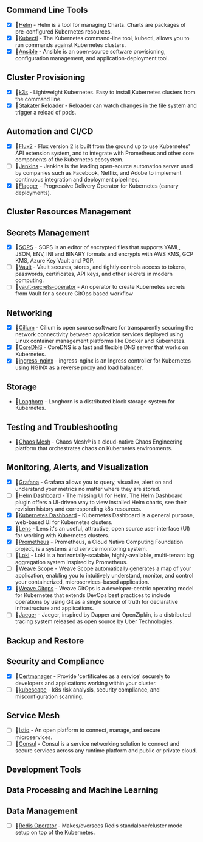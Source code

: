 
## Command Line Tools

- [x] 💚[Helm](https://github.com/helm/helm) - Helm is a tool for managing Charts. Charts are packages of pre-configured Kubernetes resources.
- [x] 💚[Kubectl](https://kubernetes.io/docs/reference/kubectl/overview/) - The Kubernetes command-line tool, kubectl, allows you to run commands against Kubernetes clusters.
- [X] 💚[Ansible]() - Ansible is an open-source software provisioning, configuration management, and application-deployment tool.

## Cluster Provisioning

- [x] 💚[k3s](https://github.com/k3s-io/k3s) - Lightweight Kubernetes. Easy to install,Kubernetes clusters from the command line.
- [x] 💚[Stakater Reloader](https://github.com/stakater/Reloader) - Reloader can watch changes in the file system and trigger a reload of pods.

## Automation and CI/CD

- [x] 💚[Flux2](https://github.com/fluxcd/flux2) - Flux version 2 is built from the ground up to use Kubernetes' API extension system, and to integrate with Prometheus and other core components of the Kubernetes ecosystem.
- [ ] 💚[Jenkins](https://www.jenkins.io/) - Jenkins is the leading open-source automation server used by companies such as Facebook, Netflix, and Adobe to implement continuous integration and deployment pipelines.
- [x] 💚[Flagger](https://flagger.app/) - Progressive Delivery Operator for Kubernetes (canary deployments).

## Cluster Resources Management

## Secrets Management

- [x] 💚[SOPS]() - SOPS is an editor of encrypted files that supports YAML, JSON, ENV, INI and BINARY formats and encrypts with AWS KMS, GCP KMS, Azure Key Vault and PGP.
- [ ] 💚[Vault]() - Vault secures, stores, and tightly controls access to tokens, passwords, certificates, API keys, and other secrets in modern computing.
- [ ] 💚[vault-secrets-operator]() - An operator to create Kubernetes secrets from Vault for a secure GitOps based workflow

## Networking

- [x] 💚[Cilium](https://github.com/cilium/cilium) - Cilium is open source software for transparently securing the network connectivity between application services deployed using Linux container management platforms like Docker and Kubernetes.
- [x] 💚[CoreDNS](https://github.com/coredns/coredns) - CoreDNS is a fast and flexible DNS server that works on Kubernetes.
- [x] 💚[ingress-nginx](https://github.com/kubernetes/ingress-nginx) - ingress-nginx is an Ingress controller for Kubernetes using NGINX as a reverse proxy and load balancer.

## Storage

- 💚[Longhorn](https://github.com/longhorn/longhorn) - Longhorn is a distributed block storage system for Kubernetes.

## Testing and Troubleshooting

- 💚[Chaos Mesh](https://github.com/chaos-mesh/chaos-mesh) - Chaos Mesh® is a cloud-native Chaos Engineering platform that orchestrates chaos on Kubernetes environments.

## Monitoring, Alerts, and Visualization

- [x] 💚[Grafana](https://github.com/grafana/grafana) - Grafana allows you to query, visualize, alert on and understand your metrics no matter where they are stored.
- [ ] 💚[Helm Dashboard](https://github.com/komodorio/helm-dashboard) - The missing UI for Helm. The Helm Dashboard plugin offers a UI-driven way to view installed Helm charts, see their revision history and corresponding k8s resources.
- [x] 💚[Kubernetes Dashboard](https://github.com/kubernetes/dashboard) - Kubernetes Dashboard is a general purpose, web-based UI for Kubernetes clusters.
- [x] 💚[Lens](https://github.com/lensapp/lens) - Lens it's an useful, attractive, open source user interface (UI) for working with Kubernetes clusters.
- [x] 💚[Prometheus](https://github.com/prometheus/prometheus) - Prometheus, a Cloud Native Computing Foundation project, is a systems and service monitoring system.
- [ ] 💚[Loki](https://github.com/grafana/loki) - Loki is a horizontally-scalable, highly-available, multi-tenant log aggregation system inspired by Prometheus.
- [ ] 💚[Weave Scope](https://www.weave.works/oss/scope/) - Weave Scope automatically generates a map of your application, enabling you to intuitively understand, monitor, and control your containerized, microservices-based application.
- [x] 💚[Weave Gitops](https://docs.gitops.weave.works/docs/intro-weave-gitops/) - Weave GitOps is a developer-centric operating model for Kubernetes that extends DevOps best practices to include operations by using Git as a single source of truth for declarative infrastructure and applications.
- [ ] 💚[Jaeger]() - Jaeger, inspired by Dapper and OpenZipkin, is a distributed tracing system released as open source by Uber Technologies.

## Backup and Restore

## Security and Compliance

- [x] 💚[Certmanager](https://cert-manager.io/) - Provide 'certificates as a service' securely to developers and applications working within your cluster.
- [ ] 💚[kubescape](https://github.com/kubescape/kubescape) - k8s risk analysis, security compliance, and misconfiguration scanning.

## Service Mesh

- [ ] 💚[Istio](https://github.com/istio/istio) - An open platform to connect, manage, and secure microservices.
- [ ] 💚[Consul](https://www.hashicorp.com/products/consul) - Consul is a service networking solution to connect and secure services across any runtime platform and public or private cloud.

## Development Tools

## Data Processing and Machine Learning

## Data Management

- [ ] 💚[Redis Operator](https://operatorhub.io/operator/redis-operator) - Makes/oversees Redis standalone/cluster mode setup on top of the Kubernetes.







